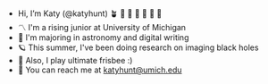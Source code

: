 -  Hi, I’m Katy (@katyhunt) 🪴 🌻 🦦 🌿 🍄 🌱 🌈
- 〽️ I'm a rising junior at University of Michigan
- 📖 I'm majoring in astronomy and digital writing
- 🪐 This summer, I've been doing research on imaging black holes
- 🥏 Also, I play ultimate frisbee :)
- 📧 You can reach me at katyhunt@umich.edu
